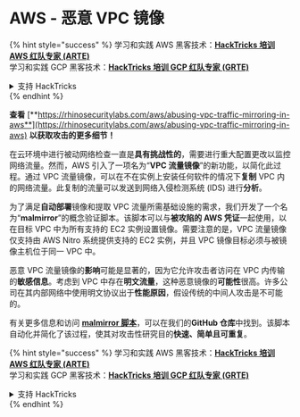 # AWS - 恶意 VPC 镜像

{% hint style="success" %}
学习和实践 AWS 黑客技术：<img src="../../../../.gitbook/assets/image (1) (1) (1) (1).png" alt="" data-size="line">[**HackTricks 培训 AWS 红队专家 (ARTE)**](https://training.hacktricks.xyz/courses/arte)<img src="../../../../.gitbook/assets/image (1) (1) (1) (1).png" alt="" data-size="line">\
学习和实践 GCP 黑客技术：<img src="../../../../.gitbook/assets/image (2) (1).png" alt="" data-size="line">[**HackTricks 培训 GCP 红队专家 (GRTE)**<img src="../../../../.gitbook/assets/image (2) (1).png" alt="" data-size="line">](https://training.hacktricks.xyz/courses/grte)

<details>

<summary>支持 HackTricks</summary>

* 查看 [**订阅计划**](https://github.com/sponsors/carlospolop)!
* **加入** 💬 [**Discord 群组**](https://discord.gg/hRep4RUj7f) 或 [**Telegram 群组**](https://t.me/peass) 或 **在** **Twitter** 🐦 [**@hacktricks\_live**](https://twitter.com/hacktricks_live)** 上关注我们。**
* **通过向** [**HackTricks**](https://github.com/carlospolop/hacktricks) 和 [**HackTricks Cloud**](https://github.com/carlospolop/hacktricks-cloud) GitHub 仓库提交 PR 来分享黑客技巧。

</details>
{% endhint %}

**查看** [**https://rhinosecuritylabs.com/aws/abusing-vpc-traffic-mirroring-in-aws**](https://rhinosecuritylabs.com/aws/abusing-vpc-traffic-mirroring-in-aws) **以获取攻击的更多细节！**

在云环境中进行被动网络检查一直是**具有挑战性的**，需要进行重大配置更改以监控网络流量。然而，AWS 引入了一项名为“**VPC 流量镜像**”的新功能，以简化此过程。通过 VPC 流量镜像，可以在不在实例上安装任何软件的情况下**复制** VPC 内的网络流量。此复制的流量可以发送到网络入侵检测系统 (IDS) 进行**分析**。

为了满足**自动部署**镜像和提取 VPC 流量所需基础设施的需求，我们开发了一个名为“**malmirror**”的概念验证脚本。该脚本可以与**被攻陷的 AWS 凭证**一起使用，以在目标 VPC 中为所有支持的 EC2 实例设置镜像。需要注意的是，VPC 流量镜像仅支持由 AWS Nitro 系统提供支持的 EC2 实例，并且 VPC 镜像目标必须与被镜像主机位于同一 VPC 中。

恶意 VPC 流量镜像的**影响**可能是显著的，因为它允许攻击者访问在 VPC 内传输的**敏感信息**。考虑到 VPC 中存在**明文流量**，这种恶意镜像的**可能性**很高。许多公司在其内部网络中使用明文协议出于**性能原因**，假设传统的中间人攻击是不可能的。

有关更多信息和访问 [**malmirror 脚本**](https://github.com/RhinoSecurityLabs/Cloud-Security-Research/tree/master/AWS/malmirror)，可以在我们的**GitHub 仓库**中找到。该脚本自动化并简化了该过程，使其对攻击性研究目的**快速、简单且可重复**。 

{% hint style="success" %}
学习和实践 AWS 黑客技术：<img src="../../../../.gitbook/assets/image (1) (1) (1) (1).png" alt="" data-size="line">[**HackTricks 培训 AWS 红队专家 (ARTE)**](https://training.hacktricks.xyz/courses/arte)<img src="../../../../.gitbook/assets/image (1) (1) (1) (1).png" alt="" data-size="line">\
学习和实践 GCP 黑客技术：<img src="../../../../.gitbook/assets/image (2) (1).png" alt="" data-size="line">[**HackTricks 培训 GCP 红队专家 (GRTE)**<img src="../../../../.gitbook/assets/image (2) (1).png" alt="" data-size="line">](https://training.hacktricks.xyz/courses/grte)

<details>

<summary>支持 HackTricks</summary>

* 查看 [**订阅计划**](https://github.com/sponsors/carlospolop)!
* **加入** 💬 [**Discord 群组**](https://discord.gg/hRep4RUj7f) 或 [**Telegram 群组**](https://t.me/peass) 或 **在** **Twitter** 🐦 [**@hacktricks\_live**](https://twitter.com/hacktricks_live)** 上关注我们。**
* **通过向** [**HackTricks**](https://github.com/carlospolop/hacktricks) 和 [**HackTricks Cloud**](https://github.com/carlospolop/hacktricks-cloud) GitHub 仓库提交 PR 来分享黑客技巧。

</details>
{% endhint %}
